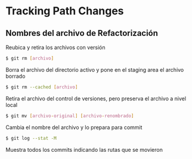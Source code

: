 # Tracking Path Changes

## Nombres del archivo de Refactorización

Reubica y retira los archivos con versión

```bash
$ git rm [archivo]
```

Borra el archivo del directorio activo y pone en el staging area el archivo borrado

```bash
$ git rm --cached [archivo]
```

Retira el archivo del control de versiones, pero preserva el archivo a nivel local

```bash
$ git mv [archivo-original] [archivo-renombrado]
```

Cambia el nombre del archivo y lo prepara para commit

```bash
$ git log --stat -M
```

Muestra todos los commits indicando las rutas que se movieron
